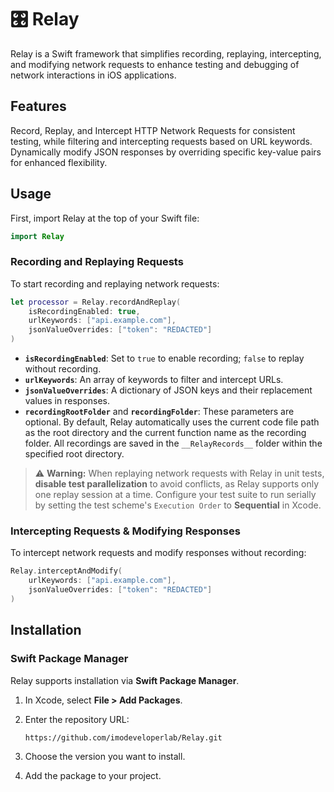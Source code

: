# 🎛️ Relay

Relay is a Swift framework that simplifies recording, replaying, intercepting, and modifying network requests to enhance testing and debugging of network interactions in iOS applications.

## Features

Record, Replay, and Intercept HTTP Network Requests for consistent testing, while filtering and intercepting requests based on URL keywords. Dynamically modify JSON responses by overriding specific key-value pairs for enhanced flexibility.


## Usage

First, import Relay at the top of your Swift file:

```swift
import Relay
```

### Recording and Replaying Requests

To start recording and replaying network requests:

```swift
let processor = Relay.recordAndReplay(
    isRecordingEnabled: true,
    urlKeywords: ["api.example.com"],
    jsonValueOverrides: ["token": "REDACTED"]
)
```

- **`isRecordingEnabled`**: Set to `true` to enable recording; `false` to replay without recording.
- **`urlKeywords`**: An array of keywords to filter and intercept URLs.
- **`jsonValueOverrides`**: A dictionary of JSON keys and their replacement values in responses.
- **`recordingRootFolder`** and **`recordingFolder`**: These parameters are optional. By default, Relay automatically uses the current code file path as the root directory and the current function name as the recording folder. All recordings are saved in the `__RelayRecords__` folder within the specified root directory.

> ⚠️ **Warning:** When replaying network requests with Relay in unit tests, **disable test parallelization** to avoid conflicts, as Relay supports only one replay session at a time. Configure your test suite to run serially by setting the test scheme's `Execution Order` to **Sequential** in Xcode.


### Intercepting Requests & Modifying Responses

To intercept network requests and modify responses without recording:

```swift
Relay.interceptAndModify(
    urlKeywords: ["api.example.com"],
    jsonValueOverrides: ["token": "REDACTED"]
)
```

## Installation

### Swift Package Manager

Relay supports installation via **Swift Package Manager**.

1. In Xcode, select **File > Add Packages**.
2. Enter the repository URL:

   ```
   https://github.com/imodeveloperlab/Relay.git
   ```

3. Choose the version you want to install.
4. Add the package to your project.
